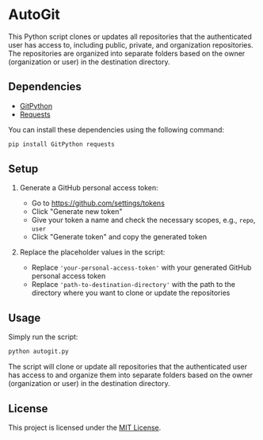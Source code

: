# AutoGit

This Python script clones or updates all repositories that the authenticated user has access to, including public, private, and organization repositories. The repositories are organized into separate folders based on the owner (organization or user) in the destination directory.

## Dependencies

- [GitPython](https://gitpython.readthedocs.io/en/stable/)
- [Requests](https://docs.python-requests.org/en/master/)

You can install these dependencies using the following command:

```bash
pip install GitPython requests
```

## Setup

1. Generate a GitHub personal access token:
    - Go to https://github.com/settings/tokens
    - Click "Generate new token"
    - Give your token a name and check the necessary scopes, e.g., `repo`, `user`
    - Click "Generate token" and copy the generated token

2. Replace the placeholder values in the script:
    - Replace `'your-personal-access-token'` with your generated GitHub personal access token
    - Replace `'path-to-destination-directory'` with the path to the directory where you want to clone or update the repositories

## Usage

Simply run the script:

```bash
python autogit.py
```

The script will clone or update all repositories that the authenticated user has access to and organize them into separate folders based on the owner (organization or user) in the destination directory.

## License

This project is licensed under the [MIT License](https://opensource.org/licenses/MIT).
